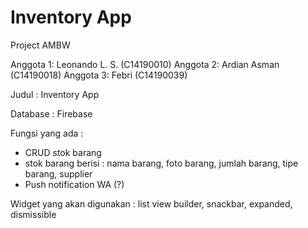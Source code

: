 # Inventory App
Project AMBW

Anggota 1: Leonando L. S. (C14190010)
Anggota 2: Ardian Asman (C14190018)
Anggota 3: Febri (C14190039)

Judul : Inventory App

Database : Firebase

Fungsi yang ada : 
- CRUD stok barang
- stok barang berisi : nama barang, foto barang, jumlah barang, tipe barang, supplier
- Push notification WA (?)

Widget yang akan digunakan : list view builder, snackbar, expanded, dismissible
